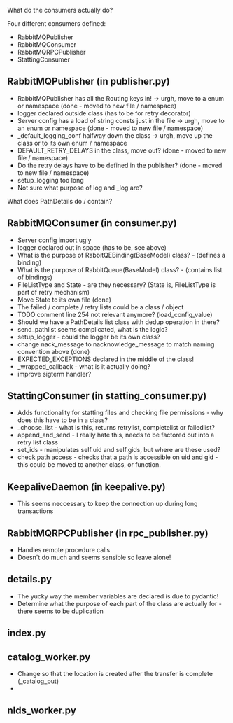 What do the consumers actually do?

Four different consumers defined:
* RabbitMQPublisher
* RabbitMQConsumer
* RabbitMQRPCPublisher
* StattingConsumer

RabbitMQPublisher (in publisher.py)
-----------------
* RabbitMQPublisher has all the Routing keys in! -> urgh, move to a enum or namespace (done - moved to new file / namespace)
* logger declared outside class (has to be for retry decorator)
* Server config has a load of string consts just in the file -> urgh, move to an enum or namespace (done - moved to new file / namespace)
* _default_logging_conf halfway down the class -> urgh, move up the class or to its own enum / namespace
* DEFAULT_RETRY_DELAYS in the class, move out? (done - moved to new file / namespace)
* Do the retry delays have to be defined in the publisher? (done - moved to new file / namespace)
* setup_logging too long
* Not sure what purpose of log and _log are?

What does PathDetails do / contain?

RabbitMQConsumer (in consumer.py)
----------------
* Server config import ugly 
* logger declared out in space (has to be, see above)
* What is the purpose of RabbitQEBinding(BaseModel) class? - (defines a binding)
* What is the purpose of RabbitQueue(BaseModel) class? - (contains list of bindings)
* FileListType and State - are they necessary? (State is, FileListType is part of retry mechanism)
* Move State to its own file (done)
* The failed / complete / retry lists could be a class / object
* TODO comment line 254 not relevant anymore? (load_config_value)
* Should we have a PathDetails list class with dedup operation in there?
* send_pathlist seems complicated, what is the logic?
* setup_logger - could the logger be its own class?
* change nack_message to nacknowledge_message to match naming convention above (done)
* EXPECTED_EXCEPTIONS declared in the middle of the class!
* _wrapped_callback - what is it actually doing?
* improve sigterm handler?

StattingConsumer (in statting_consumer.py)
----------------
* Adds functionality for statting files and checking file permissions - why does this have to be in a class?
* _choose_list - what is this, returns retrylist, completelist or failedlist?
* append_and_send - I really hate this, needs to be factored out into a retry list class
* set_ids - manipulates self.uid and self.gids, but where are these used?
* check path access - checks that a path is accessible on uid and gid - this could be moved to another class, or function.

KeepaliveDaemon (in keepalive.py)
---------------
* This seems neccessary to keep the connection up during long transactions

RabbitMQRPCPublisher (in rpc_publisher.py)
--------------------
* Handles remote procedure calls
* Doesn't do much and seems sensible so leave alone!

details.py
----------
* The yucky way the member variables are declared is due to pydantic!
* Determine what the purpose of each part of the class are actually for - there seems to be duplication

index.py
--------

catalog_worker.py
-----------------
* Change so that the location is created after the transfer is complete (_catalog_put)
* 

nlds_worker.py
--------------